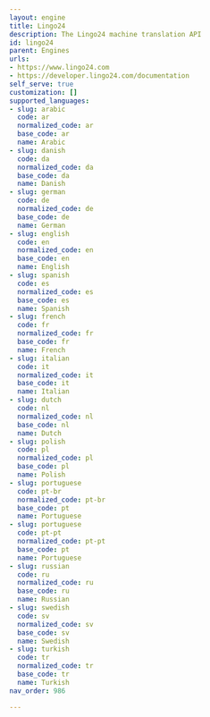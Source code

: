 ```yaml
---
layout: engine
title: Lingo24
description: The Lingo24 machine translation API
id: lingo24
parent: Engines
urls:
- https://www.lingo24.com
- https://developer.lingo24.com/documentation
self_serve: true
customization: []
supported_languages:
- slug: arabic
  code: ar
  normalized_code: ar
  base_code: ar
  name: Arabic
- slug: danish
  code: da
  normalized_code: da
  base_code: da
  name: Danish
- slug: german
  code: de
  normalized_code: de
  base_code: de
  name: German
- slug: english
  code: en
  normalized_code: en
  base_code: en
  name: English
- slug: spanish
  code: es
  normalized_code: es
  base_code: es
  name: Spanish
- slug: french
  code: fr
  normalized_code: fr
  base_code: fr
  name: French
- slug: italian
  code: it
  normalized_code: it
  base_code: it
  name: Italian
- slug: dutch
  code: nl
  normalized_code: nl
  base_code: nl
  name: Dutch
- slug: polish
  code: pl
  normalized_code: pl
  base_code: pl
  name: Polish
- slug: portuguese
  code: pt-br
  normalized_code: pt-br
  base_code: pt
  name: Portuguese
- slug: portuguese
  code: pt-pt
  normalized_code: pt-pt
  base_code: pt
  name: Portuguese
- slug: russian
  code: ru
  normalized_code: ru
  base_code: ru
  name: Russian
- slug: swedish
  code: sv
  normalized_code: sv
  base_code: sv
  name: Swedish
- slug: turkish
  code: tr
  normalized_code: tr
  base_code: tr
  name: Turkish
nav_order: 986

---
```



